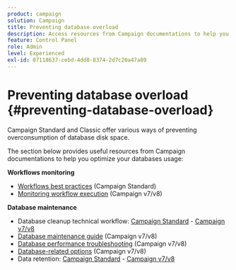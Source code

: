 ```yaml
---
product: campaign
solution: Campaign
title: Preventing database overload
description: Access resources from Campaign documentations to help you prevent database overload on your instances.
feature: Control Panel
role: Admin
level: Experienced
exl-id: 07118637-cebd-4dd8-8374-2d7c20a47a89
---
```

# Preventing database overload {#preventing-database-overload}

Campaign Standard and Classic offer various ways of preventing overconsumption of database disk space.

The section below provides useful resources from Campaign documentations to help you optimize your databases usage:

**Workflows monitoring**

* [Workflows best practices](https://experienceleague.adobe.com/docs/campaign-standard/using/managing-processes-and-data/workflow-general-operation/best-practices-workflows.html) (Campaign Standard)
* [Monitoring workflow execution](https://experienceleague.adobe.com/docs/campaign-classic/using/automating-with-workflows/monitoring-workflows/monitoring-workflow-execution.html) (Campaign v7/v8)

**Database maintenance**

* Database cleanup technical workflow: [Campaign Standard](https://experienceleague.adobe.com/docs/campaign-standard/using/administrating/application-settings/technical-workflows.html#list-of-technical-workflows) - [Campaign v7/v8](https://experienceleague.adobe.com/docs/campaign-classic/using/monitoring-campaign-classic/data-processing/database-cleanup-workflow.html)
* [Database maintenance guide](https://experienceleague.adobe.com/docs/campaign-classic/using/monitoring-campaign-classic/database-maintenance/recommendations.html) (Campaign v7/v8)
* [Database performance troubleshooting](https://experienceleague.adobe.com/docs/campaign-classic/using/monitoring-campaign-classic/troubleshooting-toc/database-issues-toc/database-performances.html) (Campaign v7/v8)
* [Database-related options](https://experienceleague.adobe.com/docs/campaign-classic/using/installing-campaign-classic/appendices/configuring-campaign-options.html#database) (Campaign v7/v8)
* Data retention: [Campaign Standard](https://experienceleague.adobe.com/docs/campaign-standard/using/administrating/application-settings/data-retention.html) - [Campaign v7/v8](https://experienceleague.adobe.com/docs/campaign-classic/using/configuring-campaign-classic/data-model/data-model-best-practices.html#data-retention)
